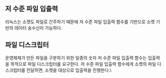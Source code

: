 ## 저 수준 파일 입출력
리눅스는 소켓도 파일로 간주하기 때문에 저 수준 파일 입출력 함수를 기반으로 소켓 기반의 데이터 송수신이 가능하다.

## 파일 디스크립터
운영체제가 만든 파일을 구분하기 위한 일종의 숫자
저 수준 파일 입출력 함수는 입출력을 목적으로 파일 디스크립터를 요구한다.
저 수준 파일 입출력 함수에게 소켓의 파일 디스크립터를 전달하면, 소켓을 대상으로 입출력을 진행한다.\